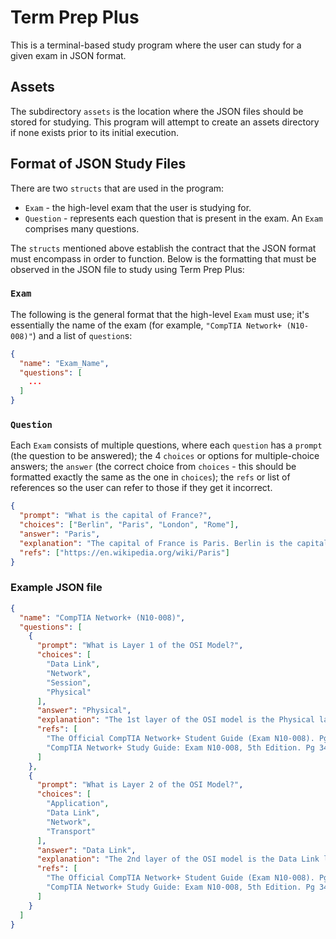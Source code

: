 # Term Prep Plus
This is a terminal-based study program where the user can study for a given exam in JSON format.

## Assets
The subdirectory `assets` is the location where the JSON files should be stored for studying.
This program will attempt to create an assets directory if none exists prior to its initial
execution.

## Format of JSON Study Files
There are two `structs` that are used in the program:
* `Exam` - the high-level exam that the user is studying for.
* `Question` - represents each question that is present in the exam. An `Exam` comprises many
   questions.

The `structs` mentioned above establish the contract that the JSON format must encompass in order
to function.  Below is the formatting that must be observed in the JSON file to study using Term
Prep Plus:

### `Exam`
The following is the general format that the high-level `Exam` must use; it's essentially the
name of the exam (for example, `"CompTIA Network+ (N10-008)"`) and a list of `question`s:
```json
{
  "name": "Exam_Name",
  "questions": [
    ...
  ]
}
```

### `Question`
Each `Exam` consists of multiple questions, where each `question` has a `prompt` (the question
to be answered); the 4 `choices` or options for multiple-choice answers; the `answer` (the correct
choice from `choices` - this should be formatted exactly the same as the one in `choices`); the
`refs` or list of references so the user can refer to those if they get it incorrect.
```json
{
  "prompt": "What is the capital of France?",
  "choices": ["Berlin", "Paris", "London", "Rome"],
  "answer": "Paris",
  "explanation": "The capital of France is Paris. Berlin is the capital of Germany; London is the capital of England; Rome is the capital of Italy.",
  "refs": ["https://en.wikipedia.org/wiki/Paris"]
}
```

### Example JSON file
```json
{
  "name": "CompTIA Network+ (N10-008)",
  "questions": [
    {
      "prompt": "What is Layer 1 of the OSI Model?",
      "choices": [
        "Data Link",
        "Network",
        "Session",
        "Physical"
      ],
      "answer": "Physical",
      "explanation": "The 1st layer of the OSI model is the Physical layer",
      "refs": [
        "The Official CompTIA Network+ Student Guide (Exam N10-008). Pg 4-8.",
        "CompTIA Network+ Study Guide: Exam N10-008, 5th Edition. Pg 34-51."
      ]
    },
    {
      "prompt": "What is Layer 2 of the OSI Model?",
      "choices": [
        "Application",
        "Data Link",
        "Network",
        "Transport"
      ],
      "answer": "Data Link",
      "explanation": "The 2nd layer of the OSI model is the Data Link layer",
      "refs": [
        "The Official CompTIA Network+ Student Guide (Exam N10-008). Pg 4-8.",
        "CompTIA Network+ Study Guide: Exam N10-008, 5th Edition. Pg 34-51."
      ]
    }
  ]
}
```
